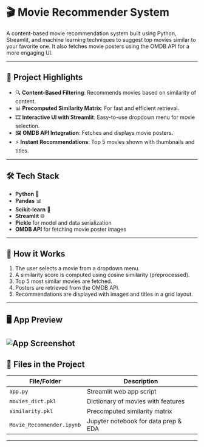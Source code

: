 # 🎬 Movie Recommender System

A content-based movie recommendation system built using Python, Streamlit, and machine learning techniques to suggest top movies similar to your favorite one. It also fetches movie posters using the OMDB API for a more engaging UI.

---

## 🚀 Project Highlights

- 🔍 **Content-Based Filtering**: Recommends movies based on similarity of content.
- 📊 **Precomputed Similarity Matrix**: For fast and efficient retrieval.
- 🎞️ **Interactive UI with Streamlit**: Easy-to-use dropdown menu for movie selection.
- 🖼️ **OMDB API Integration**: Fetches and displays movie posters.
- ⚡ **Instant Recommendations**: Top 5 movies shown with thumbnails and titles.

---

## 🛠️ Tech Stack

- **Python** 🐍
- **Pandas** 📊
- **Scikit-learn** 🤖
- **Streamlit** 🌐
- **Pickle** for model and data serialization
- **OMDB API** for fetching movie poster images

---

## 🧠 How it Works

1. The user selects a movie from a dropdown menu.
2. A similarity score is computed using cosine similarity (preprocessed).
3. Top 5 most similar movies are fetched.
4. Posters are retrieved from the OMDB API.
5. Recommendations are displayed with images and titles in a grid layout.

---

## 🖥️ App Preview

![App Screenshot](screenshot.png)
---

## 🧾 Files in the Project

| File/Folder         | Description                           |
|---------------------|---------------------------------------|
| `app.py`            | Streamlit web app script              |
| `movies_dict.pkl`   | Dictionary of movies with features    |
| `similarity.pkl`    | Precomputed similarity matrix         |
| `Movie_Recommender.ipynb` | Jupyter notebook for data prep & EDA |

---



